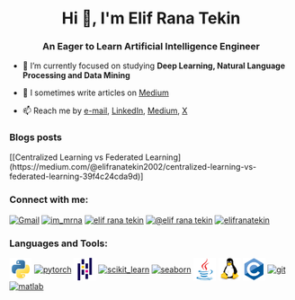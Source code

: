 <h1 align="center">Hi 👋, I'm Elif Rana Tekin</h1>
<h3 align="center">An Eager to Learn Artificial Intelligence Engineer</h3>


- 🌱 I’m currently focused on studying **Deep Learning, Natural Language Processing and Data Mining**

- 📝 I sometimes write articles on [Medium](https://medium.com/@elifranatekin2002)

- 📫 Reach me by [e-mail](mailto:elifranatekin2002@gmail.com), [LinkedIn](https://www.linkedin.com/in/elif-rana-tekin-61950529b/), [Medium](https://medium.com/@elifranatekin2002), [X](https://twitter.com/im_mRNA)

### Blogs posts
<!-- BLOG-POST-LIST:START --> [[Centralized Learning vs Federated Learning](https://medium.com/@elifranatekin2002/centralized-learning-vs-federated-learning-39f4c24cda9d)]
<!-- BLOG-POST-LIST:END -->

<h3 align="left">Connect with me:</h3>
<p align="left"> </p> 
<a href="mailto:elifranatekin2002@gmail.com" target="blank"><img align="center" src="https://upload.wikimedia.org/wikipedia/commons/4/4e/Gmail_Icon.png" alt="Gmail" height="30" width="40" /></a>
<a href="https://twitter.com/im_mRNA" target="blank"><img align="center" src="https://upload.wikimedia.org/wikipedia/commons/thumb/c/ce/X_logo_2023.svg/120px-X_logo_2023.svg.png" alt="im_mrna" height="30" width="40" /></a>
<a href="https://www.linkedin.com/in/elif-rana-tekin-61950529b/" target="blank"><img align="center" src="https://raw.githubusercontent.com/rahuldkjain/github-profile-readme-generator/master/src/images/icons/Social/linked-in-alt.svg" alt="elif rana tekin" height="30" width="40" /></a>
<a href="https://medium.com/@elifranatekin2002" target="blank"><img align="center" src="https://raw.githubusercontent.com/rahuldkjain/github-profile-readme-generator/master/src/images/icons/Social/medium.svg" alt="@elif rana tekin" height="30" width="40" /></a>
<a href="https://kaggle.com/elifranatekin" target="blank"><img align="center" src="https://raw.githubusercontent.com/rahuldkjain/github-profile-readme-generator/master/src/images/icons/Social/kaggle.svg" alt="elifranatekin" height="30" width="40" /></a>
</p>

<h3 align="left">Languages and Tools:</h3>
<p align="left"> </p> 
<a href="https://www.python.org" target="blank" rel="noreferrer"> <img align="center" src="https://raw.githubusercontent.com/devicons/devicon/master/icons/python/python-original.svg" alt="python" width="40" height="40"/></a> 
<a href="https://pytorch.org/" target="blank" rel="noreferrer"> <img align="center" src="https://www.vectorlogo.zone/logos/pytorch/pytorch-icon.svg" alt="pytorch" width="40" height="40"/></a> 
<a href="https://pandas.pydata.org/" target="blank" rel="noreferrer"> <img align="center" src="https://raw.githubusercontent.com/devicons/devicon/2ae2a900d2f041da66e950e4d48052658d850630/icons/pandas/pandas-original.svg" alt="pandas" width="40" height="40"/></a>  
<a href="https://scikit-learn.org/" target="blank" rel="noreferrer"> <img align="center" src="https://upload.wikimedia.org/wikipedia/commons/0/05/Scikit_learn_logo_small.svg" alt="scikit_learn" width="40" height="40"/></a> 
<a href="https://seaborn.pydata.org/" target="blank" rel="noreferrer"> <img align="center" src="https://seaborn.pydata.org/_images/logo-mark-lightbg.svg" alt="seaborn" width="40" height="40"/></a></a>  
<a href="https://www.java.com" target="blank" rel="noreferrer"> <img align="center" src="https://raw.githubusercontent.com/devicons/devicon/master/icons/java/java-original.svg" alt="java" width="40" height="40"/></a> 
<a href="https://www.linux.org/" target="blank" rel="noreferrer"> <img align="center" src="https://raw.githubusercontent.com/devicons/devicon/master/icons/linux/linux-original.svg" alt="linux" width="40" height="40"/></a> 
<a href="https://www.cprogramming.com/" target="blank" rel="noreferrer"> <img align="center" src="https://raw.githubusercontent.com/devicons/devicon/master/icons/c/c-original.svg" alt="c" width="40" height="40"/></a> 
<a href="https://git-scm.com/" target="blank" rel="noreferrer"> <img align="center" src="https://www.vectorlogo.zone/logos/git-scm/git-scm-icon.svg" alt="git" width="40" height="40"/></a> 
<a href="https://www.mathworks.com/" target="blank" rel="noreferrer"> <img align="center" src="https://upload.wikimedia.org/wikipedia/commons/2/21/Matlab_Logo.png" alt="matlab" width="40" height="40"/> 


